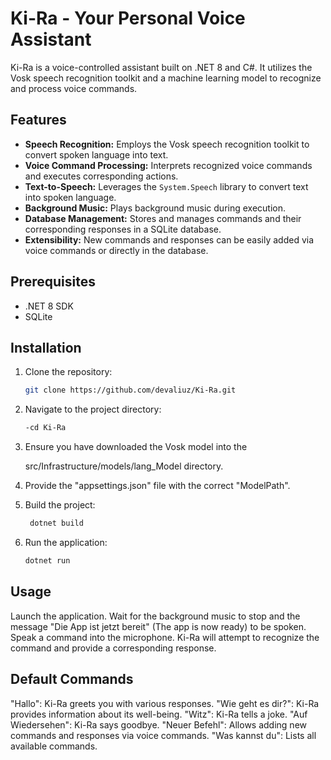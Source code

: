 # Ki-Ra - Your Personal Voice Assistant

Ki-Ra is a voice-controlled assistant built on .NET 8 and C#. It utilizes the Vosk speech recognition toolkit and a machine learning model to recognize and process voice commands.

## Features

* **Speech Recognition:** Employs the Vosk speech recognition toolkit to convert spoken language into text.
* **Voice Command Processing:** Interprets recognized voice commands and executes corresponding actions.
* **Text-to-Speech:** Leverages the `System.Speech` library to convert text into spoken language.
* **Background Music:** Plays background music during execution.
* **Database Management:** Stores and manages commands and their corresponding responses in a SQLite database.
* **Extensibility:** New commands and responses can be easily added via voice commands or directly in the database.

## Prerequisites

* .NET 8 SDK
* SQLite

## Installation

1. Clone the repository: 
   ```bash
   git clone https://github.com/devaliuz/Ki-Ra.git

2. Navigate to the project directory:
   ```bash
   -cd Ki-Ra
3. Ensure you have downloaded the Vosk model into the 

    src/Infrastructure/models/lang_Model
    directory.

4. Provide the "appsettings.json" file with the correct "ModelPath".

5. Build the project:
   ```bash
    dotnet build

6. Run the application:
   ```bash
   dotnet run

## Usage
Launch the application.
Wait for the background music to stop and the message "Die App ist jetzt bereit" (The app is now ready) to be spoken.
Speak a command into the microphone.
Ki-Ra will attempt to recognize the command and provide a corresponding response.

## Default Commands
"Hallo": Ki-Ra greets you with various responses.
"Wie geht es dir?": Ki-Ra provides information about its well-being.
"Witz": Ki-Ra tells a joke.
"Auf Wiedersehen": Ki-Ra says goodbye.
"Neuer Befehl": Allows adding new commands and responses via voice commands.
"Was kannst du": Lists all available commands.
